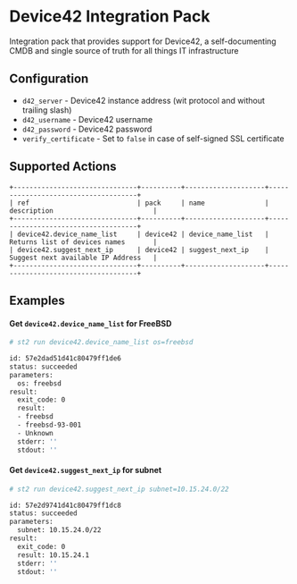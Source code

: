 # Device42 Integration Pack

Integration pack that provides support for Device42, a self-documenting CMDB and  single source of truth for all things
IT infrastructure

## Configuration

* `d42_server` - Device42 instance address (wit protocol and without trailing slash)
* `d42_username` - Device42 username
* `d42_password` - Device42 password
* `verify_certificate` - Set to `false` in case of self-signed SSL certificate

## Supported Actions
```
+-------------------------------+----------+--------------------+-------------------------------------+
| ref                           | pack     | name               | description                         |
+-------------------------------+----------+--------------------+-------------------------------------+
| device42.device_name_list     | device42 | device_name_list   | Returns list of devices names       |
| device42.suggest_next_ip      | device42 | suggest_next_ip    | Suggest next available IP Address   |
+-------------------------------+----------+--------------------+-------------------------------------+
```

## Examples

#### Get `device42.device_name_list` for FreeBSD
```sh
# st2 run device42.device_name_list os=freebsd

id: 57e2dad51d41c80479ff1de6
status: succeeded
parameters:
  os: freebsd
result:
  exit_code: 0
  result:
  - freebsd
  - freebsd-93-001
  - Unknown
  stderr: ''
  stdout: ''
```

#### Get `device42.suggest_next_ip` for subnet
```sh
# st2 run device42.suggest_next_ip subnet=10.15.24.0/22

id: 57e2d9741d41c80479ff1dc8
status: succeeded
parameters:
  subnet: 10.15.24.0/22
result:
  exit_code: 0
  result: 10.15.24.1
  stderr: ''
  stdout: ''
```
